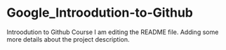 # Google_Introodution-to-Github
Introodution to Github Course
I am editing the README file. Adding some more details about the project description.
